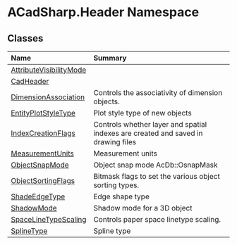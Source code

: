 # ACadSharp.Header Namespace

## Classes

| Name | Summary | 
| :- | :- | 
| [AttributeVisibilityMode](ACadSharp.Header.AttributeVisibilityMode) |  | 
| [CadHeader](ACadSharp.Header.CadHeader) |  | 
| [DimensionAssociation](ACadSharp.Header.DimensionAssociation) | Controls the associativity of dimension objects. | 
| [EntityPlotStyleType](ACadSharp.Header.EntityPlotStyleType) | Plot style type of new objects | 
| [IndexCreationFlags](ACadSharp.Header.IndexCreationFlags) | Controls whether layer and spatial indexes are created and saved in drawing files | 
| [MeasurementUnits](ACadSharp.Header.MeasurementUnits) | Measurement units | 
| [ObjectSnapMode](ACadSharp.Header.ObjectSnapMode) | Object snap mode AcDb::OsnapMask | 
| [ObjectSortingFlags](ACadSharp.Header.ObjectSortingFlags) | Bitmask flags to set the various object sorting types. | 
| [ShadeEdgeType](ACadSharp.Header.ShadeEdgeType) | Edge shape type | 
| [ShadowMode](ACadSharp.Header.ShadowMode) | Shadow mode for a 3D object | 
| [SpaceLineTypeScaling](ACadSharp.Header.SpaceLineTypeScaling) | Controls paper space linetype scaling. | 
| [SplineType](ACadSharp.Header.SplineType) | Spline type | 

